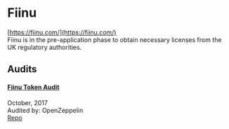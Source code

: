 
# Fiinu
  
[https://fiinu.com/](https://fiinu.com/)<br>
Fiinu is in the pre-application phase to obtain necessary licenses from the UK regulatory authorities.


## Audits



#### [Fiinu Token Audit](https://blog.openzeppelin.com/fiinu-token-audit-c62ecbf63ad1/)

October, 2017<br>
Audited by: OpenZeppelin<br>
[Repo](https://github.com/fiinu/smart-contract/tree/7589b9d137bbf902e142e4f0476b06976e390bdb)
      

  



